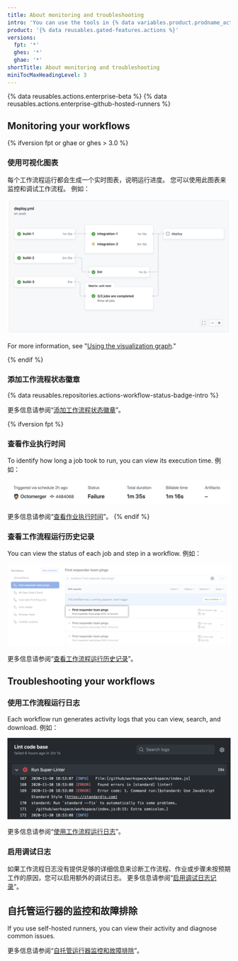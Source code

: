 ```yaml
---
title: About monitoring and troubleshooting
intro: 'You can use the tools in {% data variables.product.prodname_actions %} to monitor and debug your workflows.'
product: '{% data reusables.gated-features.actions %}'
versions:
  fpt: '*'
  ghes: '*'
  ghae: '*'
shortTitle: About monitoring and troubleshooting
miniTocMaxHeadingLevel: 3
---
```


{% data reusables.actions.enterprise-beta %}
{% data reusables.actions.enterprise-github-hosted-runners %}

## Monitoring your workflows

{% ifversion fpt or ghae or ghes > 3.0 %}

### 使用可视化图表

每个工作流程运行都会生成一个实时图表，说明运行进度。 您可以使用此图表来监控和调试工作流程。 例如：

   ![工作流程图表](/assets/images/help/images/workflow-graph.png)

For more information, see "[Using the visualization graph](/actions/monitoring-and-troubleshooting-workflows/using-the-visualization-graph)."

{% endif %}

### 添加工作流程状态徽章

{% data reusables.repositories.actions-workflow-status-badge-intro %}

更多信息请参阅“[添加工作流程状态徽章](/actions/monitoring-and-troubleshooting-workflows/adding-a-workflow-status-badge)”。

{% ifversion fpt %}
### 查看作业执行时间

To identify how long a job took to run, you can view its execution time. 例如：

   ![运行和可计费时间详细信息链接](/assets/images/help/repository/view-run-billable-time.png)

更多信息请参阅“[查看作业执行时间](/actions/monitoring-and-troubleshooting-workflows/viewing-job-execution-time)”。
{% endif %}

### 查看工作流程运行历史记录

You can view the status of each job and step in a workflow. 例如：

   ![工作流程运行的名称](/assets/images/help/repository/run-name.png)

更多信息请参阅“[查看工作流程运行历史记录](/actions/monitoring-and-troubleshooting-workflows/viewing-workflow-run-history)”。

## Troubleshooting your workflows

### 使用工作流程运行日志

Each workflow run generates activity logs that you can view, search, and download. 例如：

   ![Super linter 工作流程结果](/assets/images/help/repository/super-linter-workflow-results-updated-2.png)

更多信息请参阅“[使用工作流程运行日志](/actions/monitoring-and-troubleshooting-workflows/using-workflow-run-logs)”。

### 启用调试日志

如果工作流程日志没有提供足够的详细信息来诊断工作流程、作业或步骤未按预期工作的原因，您可以启用额外的调试日志。 更多信息请参阅“[启用调试日志记录](/actions/monitoring-and-troubleshooting-workflows/enabling-debug-logging)”。

## 自托管运行器的监控和故障排除

If you use self-hosted runners, you can view their activity and diagnose common issues.

更多信息请参阅“[自托管运行器监控和故障排除](/actions/hosting-your-own-runners/monitoring-and-troubleshooting-self-hosted-runners)”。
